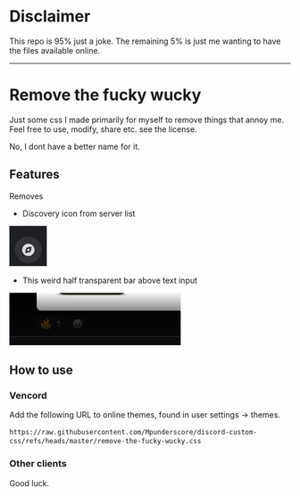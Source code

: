 # Disclaimer

This repo is 95% just a joke. The remaining 5% is just me wanting to have the files available online.

---

# Remove the fucky wucky

Just some css I made primarily for myself to remove things that annoy me.
Feel free to use, modify, share etc. see the license.

No, I dont have a better name for it.

## Features

Removes

- Discovery icon from server list

![server browser](img/server-browser.png)

- This weird half transparent bar above text input

![half transparent bar above text input](img/dont_know.png)

## How to use

### Vencord

Add the following URL to online themes, found in user settings -> themes.

```
https://raw.githubusercontent.com/Mpunderscore/discord-custom-css/refs/heads/master/remove-the-fucky-wucky.css
```

### Other clients

Good luck.
